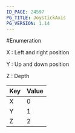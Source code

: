 ```yaml
---
ID_PAGE: 24597
PG_TITLE: JoystickAxis
PG_VERSION: 1.14
---
```

#Enumeration

X : Left and right position

Y : Up and down position

Z : Depth


Key | Value
---|---
X | 0
Y | 1
Z | 2

